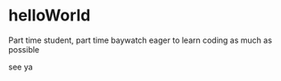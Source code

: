 # helloWorld

Part time student, part time baywatch
eager to learn coding as much as possible

see ya
